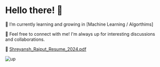 # Hello there! 👋

🌱 I’m currently learning and growing in [Machine Learning / Algorthims]

🚀 Feel free to connect with me! I'm always up for interesting discussions and collaborations.

📃 [Shreyansh_Rajput_Resume_2024.pdf](https://github.com/user-attachments/files/15721953/Shreyansh_Rajput_Resume_2024.pdf)


![up](https://github.com/kiritoInd/kiritoInd/assets/96108214/79b131f5-941d-4257-9f73-00c563fd9a52)

